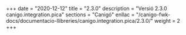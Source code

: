 +++
date        = "2020-12-12"
title       = "2.3.0"
description = "Versió 2.3.0 canigo.integration.pica"
sections    = "Canigó"
enllac		= "/canigo-fwk-docs/documentacio-llibreries/canigo.integration.pica/2.3.0/"
weight		= 2
+++
